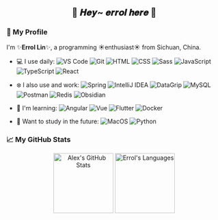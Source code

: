 <!--
**errollin/errollin** is a ✨ _special_ ✨ repository because its `README.md` (this file) appears on your GitHub profile.

Here are some ideas to get you started:

- 🔭 I’m currently working on ...
- 🌱 I’m currently learning ...
- 👯 I’m looking to collaborate on ...
- 🤔 I’m looking for help with ...
- 💬 Ask me about ...
- 📫 How to reach me: ...
- 😄 Pronouns: ...
- ⚡ Fun fact: ...
-->

<h2 align="center">
  🌸 𝑯𝒆𝒚~ 𝒆𝒓𝒓𝒐𝒍 𝒉𝒆𝒓𝒆 🌸
</h2>

### 🍁 My Profile

I'm ✨**Errol Lin**✨, a programming ☀️enthusiast☀️ from Sichuan, China.

- 💻 I use daily:
  ![VS Code](https://img.shields.io/badge/VS%20Code-007ACC.svg?logo=visual-studio-code&logoColor=ffffff)
  ![Git](https://img.shields.io/badge/Git%20-%23F05033.svg?logo=git&logoColor=ffffff)
  ![HTML](https://img.shields.io/badge/HTML%20-%23E34F26.svg?logo=html5&logoColor=ffffff)
  ![CSS](https://img.shields.io/badge/CSS%20-%231572B6.svg?logo=css3&logoColor=ffffff)
  ![Sass](https://img.shields.io/badge/Sass%20-eb488b.svg?logo=sass&logoColor=ffffff)
  ![JavaScript](https://img.shields.io/badge/JavaScript%20-%23F7DF1E.svg?logo=javascript&logoColor=000000)
  ![TypeScript](https://img.shields.io/badge/TypeScript%20-ffffff.svg?logo=typescript&logoColor=007ACC)
  ![React](https://img.shields.io/badge/React%20-000000.svg?logo=react&logoColor=61dafb)
  
- ❄️ I also use and work:
  ![Spring](https://img.shields.io/badge/Spring%20-42b883.svg?logo=spring&logoColor=ffffff)
  ![IntelliJ IDEA](https://img.shields.io/badge/Intellij%20Idea%20-1F90EF.svg?logo=intellijidea&logoColor=ffffff)
  ![DataGrip](https://img.shields.io/badge/DataGrip-2edc84.svg?logo=datagrip&logoColor=ffffff)
  ![MySQL](https://img.shields.io/badge/MySQL-%234479A1.svg?logo=mysql&logoColor=ffffff)
  ![Postman](https://img.shields.io/badge/Postman-FF6C37?logo=postman&logoColor=ffffff)
  ![Redis](https://img.shields.io/badge/Redis-%23c83d2e.svg?logo=redis&logoColor=ffffff)
  ![Obsidian](https://img.shields.io/badge/Obsidian-842CEA.svg?logo=obsidian&logoColor=ffffff)

- 🌱 I'm learning: 
  ![Angular](https://img.shields.io/badge/Angular%20-ff3d00.svg?logo=angular&logoColor=ffffff)
  ![Vue](https://img.shields.io/badge/Vue%20-%232b3847.svg?logo=vue.js&logoColor=42b883)
  ![Flutter](https://img.shields.io/badge/Flutter%20-ffffff.svg?logo=flutter&logoColor=61dafb)
  ![Docker](https://img.shields.io/badge/Docker-2496ED?logo=docker&logoColor=ffffff)
  
- 💖 Want to study in the future:
  ![MacOS](https://img.shields.io/badge/MacOS-333?logo=apple&logoColor=ffffff)
  ![Python](https://img.shields.io/badge/Python%20-%233776AB.svg?logo=python&logoColor=ffffff)

### 📈 My GitHub Stats

<div align="center">
    <img height="140px" src="https://github-readme-stats-sigma-five.vercel.app/api/?username=errollin&theme=omni&hide_border=true&show_icons=true&count_private=true" alt="Alex's GitHub Stats">
    <img height="140px" src="https://github-readme-stats-sigma-five.vercel.app/api/top-langs/?username=errollin&layout=compact&theme=omni&hide_border=true" alt="Errol's Languages">
</div>
